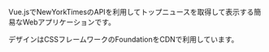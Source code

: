 Vue.jsでNewYorkTimesのAPIを利用してトップニュースを取得して表示する簡易なWebアプリケーションです。

デザインはCSSフレームワークのFoundationをCDNで利用しています。